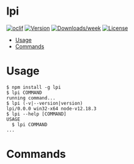 lpi
===



[![oclif](https://img.shields.io/badge/cli-oclif-brightgreen.svg)](https://oclif.io)
[![Version](https://img.shields.io/npm/v/lpi.svg)](https://npmjs.org/package/lpi)
[![Downloads/week](https://img.shields.io/npm/dw/lpi.svg)](https://npmjs.org/package/lpi)
[![License](https://img.shields.io/npm/l/lpi.svg)](https://github.com/glundgren93/lpi-cli/blob/master/package.json)

<!-- toc -->
* [Usage](#usage)
* [Commands](#commands)
<!-- tocstop -->
# Usage
<!-- usage -->
```sh-session
$ npm install -g lpi
$ lpi COMMAND
running command...
$ lpi (-v|--version|version)
lpi/0.0.0 win32-x64 node-v12.18.3
$ lpi --help [COMMAND]
USAGE
  $ lpi COMMAND
...
```
<!-- usagestop -->
# Commands
<!-- commands -->

<!-- commandsstop -->
